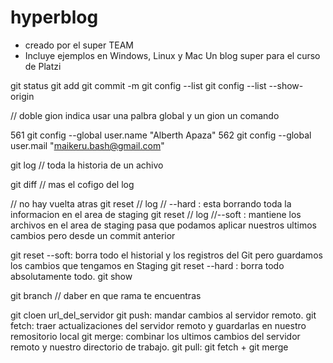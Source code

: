 # hyperblog

* creado por el super TEAM
* Incluye ejemplos en Windows, Linux y Mac
Un  blog super para el curso de Platzi


git status
git add
git commit -m 
git config --list
git config --list --show-origin


// doble gion indica usar una palbra global y un gion un comando

  561  git config --global user.name "Alberth Apaza"
  562  git config --global user.mail "maikeru.bash@gmail.com"

git log // toda la historia de un achivo


git diff // mas el cofigo del log

// no hay vuelta atras
git reset  // log // --hard  : esta borrando toda la informacion en el area de staging
git reset  // log //--soft  : mantiene los archivos en el area de staging pasa que podamos aplicar nuestros ultimos cambios pero desde un commit anterior

git reset --soft: borra todo el historial y los registros del Git pero guardamos los cambios  que tengamos en Staging 
git reset --hard : borra todo absolutamente todo.
git show 

git branch // daber en que rama te encuentras 


git cloen url_del_servidor
git push: mandar cambios al servidor remoto.
git fetch: traer actualizaciones del servidor remoto y guardarlas en nuestro remositorio local
git merge: combinar los ultimos cambios del servidor remoto y  nuestro directorio de trabajo.
git pull: git fetch + git merge
